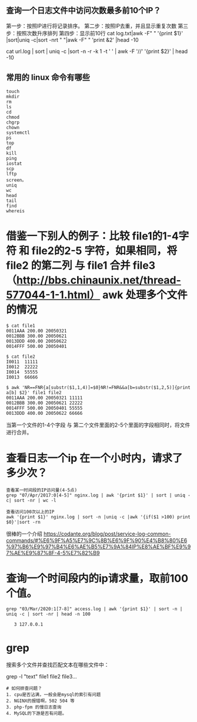 ## 查询一个日志文件中访问次数最多前10个IP？
第一步：按照IP进行将记录排序。
第二步：按照IP去重，并且显示重复次数
第三步：按照次数升序排列
第四步：显示前10行
cat log.txt|awk -F" " '{print $1}' |sort|uniq -c|sort -nrt " "|awk -F" " 'print &2' |head -10

cat url.log | sort | uniq -c |sort -n -r -k 1 -t   ' ' | awk -F  '//'  '{print $2}' | head -10

## 常用的 linux 命令有哪些
````
touch 
mkdir 
rm 
ls 
cd 
chmod 
chgrp 
chown 
systemctl 
ps 
top 
df 
kill
ping
iostat
scp
lftp
screen。
uniq
wc
head
tail
find
whereis

````

# 借鉴一下别人的例子：比较 file1的1-4字符 和 file2的2-5 字符，如果相同，将file2 的第二列 与 file1 合并 file3（http://bbs.chinaunix.net/thread-577044-1-1.html） awk 处理多个文件的情况
````
$ cat file1
0011AAA 200.00 20050321 
0012BBB 300.00 20050621 
0013DDD 400.00 20050622 
0014FFF 500.00 20050401 

$ cat file2
I0011  11111 
I0012  22222 
I0014  55555 
I0013  66666 

$ awk 'NR==FNR{a[substr($1,1,4)]=$0}NR!=FNR&&a[b=substr($1,2,5)]{print a[b] $2}' file1 file2
0011AAA 200.00 20050321 11111
0012BBB 300.00 20050621 22222
0014FFF 500.00 20050401 55555
0013DDD 400.00 20050622 66666
````
当第一个文件的1-4个字段  与 第二个文件里面的2-5个里面的字段相同时，将文件进行合并。

# 查看日志一个ip 在一个小时内，请求了多少次？
````
查看某一时间段的IP访问量(4-5点)
grep "07/Apr/2017:0[4-5]" nginx.log | awk '{print $1}' | sort | uniq -c| sort -nr | wc -l
````

````
查看访问100次以上的IP
awk '{print $1}' nginx.log | sort -n |uniq -c |awk '{if($1 >100) print $0}'|sort -rn
````

很棒的一个介绍
https://codante.org/blog/post/service-log-common-commands/#%E6%9F%A5%E7%9C%8B%E6%9F%90%E4%B8%80%E6%97%B6%E9%97%B4%E6%AE%B5%E7%9A%84IP%E8%AE%BF%E9%97%AE%E9%87%8F-4-5%E7%82%B9

# 查询一个时间段内的ip请求量，取前100个值。
````
grep "03/Mar/2020:1[7-8]" access.log | awk '{print $1}' | sort -n | uniq -c | sort -nr | head -n 100

   3 127.0.0.1
   ````
# grep
搜索多个文件并查找匹配文本在哪些文件中：

grep -l "text" file1 file2 file3...
````
# 如何排查问题？
1. cpu是否沾满，一般会是mysql的索引有问题
2. NGINX的报错啊，502 504 等
3. php-fpm 的慢日志查询
4. MySQL的下游是否有问题。